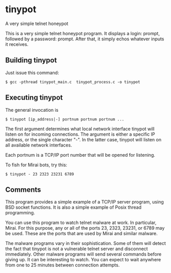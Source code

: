 # tinypot
A very simple telnet honeypot

This is a very simple telnet honeypot program. It displays a login: prompt, followed by a password: prompt. After that, it simply echos whatever inputs it receives.

## Building tinypot
Just issue this command:
```
$ gcc -pthread tinypot_main.c  tinypot_process.c -o tinypot
```

## Executing tinypot
The general invocation is
```
$ tinypot [ip_address|-] portnum portnum portnum ...
```
The first argument determines what local network interface tinypot will listen on for incoming connections. The argument is either a specific IP address, or the single character "-". In the latter case, tinypot will listen on all available network interfaces.

Each portnum is a TCP/IP port number that will be opened for listening.

To fish for Mirai bots, try this:
```
$ tinypot - 23 2323 23231 6789
```

## Comments
This program provides a simple example of a TCP/IP server program, using BSD socket functions. It is also a simple example of Posix thread programming.

You can use this program to watch telnet malware at work. In particular, Mirai. For this purpose, any or all of the ports 23, 2323, 23231, or 6789 may be used. These are the ports that are used by Mirai and similar malware.

The malware programs vary in their sophistication. Some of them will detect the fact that tinypot is not a vulnerable telnet server and disconnect immediately. Other malware programs will send several commands before giving up. It can be interesting to watch. You can expect to wait anywhere from one to 25 minutes between connection attempts.
